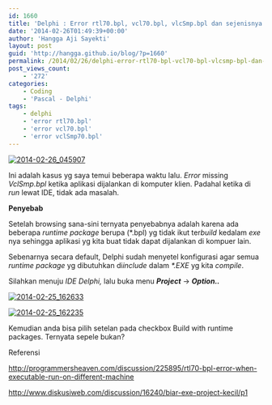 ```yaml
---
id: 1660
title: 'Delphi : Error rtl70.bpl, vcl70.bpl, vlcSmp.bpl dan sejenisnya.'
date: '2014-02-26T01:49:39+00:00'
author: 'Hangga Aji Sayekti'
layout: post
guid: 'http://hangga.github.io/blog/?p=1660'
permalink: /2014/02/26/delphi-error-rtl70-bpl-vcl70-bpl-vlcsmp-bpl-dan-sejenisnya/
post_views_count:
    - '272'
categories:
    - Coding
    - 'Pascal - Delphi'
tags:
    - delphi
    - 'error rtl70.bpl'
    - 'error vcl70.bpl'
    - 'error vclSmp70.bpl'
---
```


[![2014-02-26_045907](http://hangga.github.io/blog1/wp-content/uploads/2014/02/2014-02-26_045907.png)](http://hangga.github.io/blog1/wp-content/uploads/2014/02/2014-02-26_045907.png)

Ini adalah kasus yg saya temui beberapa waktu lalu. *Error* missing *VclSmp.bpl* ketika aplikasi dijalankan di komputer klien. Padahal ketika di *run* lewat IDE, tidak ada masalah.

**Penyebab**

Setelah browsing sana-sini ternyata penyebabnya adalah karena ada beberapa *runtime package* berupa (\*.bpl) yg tidak ikut ter*build* kedalam *exe* nya sehingga aplikasi yg kita buat tidak dapat dijalankan di kompuer lain.

Sebenarnya secara default, Delphi sudah menyetel konfigurasi agar semua *runtime package* yg dibutuhkan di*include* dalam *\*.EXE* yg kita *compile*.

Silahkan menuju *IDE Delphi,* lalu buka menu ***Project*** -&gt; ***Option..***

[![2014-02-25_162633](http://hangga.github.io/blog1/wp-content/uploads/2014/02/2014-02-25_162633.png)](http://hangga.github.io/blog1/wp-content/uploads/2014/02/2014-02-25_162633.png)

[![2014-02-25_162235](http://hangga.github.io/blog1/wp-content/uploads/2014/02/2014-02-25_162235.png)](http://hangga.github.io/blog1/wp-content/uploads/2014/02/2014-02-25_162235.png)

Kemudian anda bisa pilih setelan pada checkbox Build with runtime packages. Ternyata sepele bukan?

Referensi

http://programmersheaven.com/discussion/225895/rtl70-bpl-error-when-executable-run-on-different-machine

http://www.diskusiweb.com/discussion/16240/biar-exe-project-kecil/p1